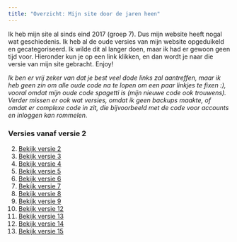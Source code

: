 ```yaml
---
title: "Overzicht: Mijn site door de jaren heen"
---
```


Ik heb mijn site al sinds eind 2017 (groep 7). Dus mijn website heeft nogal wat geschiedenis. Ik heb al de oude versies van mijn website opgeduikeld en gecategoriseerd. Ik wilde dit al langer doen, maar ik had er gewoon geen tijd voor. Hieronder kun je op een link klikken, en dan wordt je naar die versie van mijn site gebracht. Enjoy!

_Ik ben er vrij zeker van dat je best veel dode links zal aantreffen, maar ik heb geen zin om alle oude code na te lopen om een paar linkjes te fixen :), vooral omdat mijn oude code spagetti is (mijn nieuwe code ook trouwens). Verder missen er ook wat versies, omdat ik geen backups maakte, of omdat er complexe code in zit, die bijvoorbeeld met de code voor accounts en inloggen kan rommelen._

### Versies vanaf versie 2

<!-- I use HTML here because markdown doesn't have the `start` attribute -->
<ol start="2">
    <li><a href="https://classic.geheimesite.nl/v/2/" target="_blank">Bekijk versie 2</a></li>
    <li><a href="https://classic.geheimesite.nl/v/3/" target="_blank">Bekijk versie 3</a></li>
    <li><a href="https://classic.geheimesite.nl/v/4/" target="_blank">Bekijk versie 4</a></li>
    <li><a href="https://classic.geheimesite.nl/v/5/" target="_blank">Bekijk versie 5</a></li>
    <li><a href="https://classic.geheimesite.nl/v/6/" target="_blank">Bekijk versie 6</a></li>
    <li><a href="https://classic.geheimesite.nl/v/7/" target="_blank">Bekijk versie 7</a></li>
    <li><a href="https://classic.geheimesite.nl/v/8/" target="_blank">Bekijk versie 8</a></li>
    <li><a href="https://classic.geheimesite.nl/v/9/" target="_blank">Bekijk versie 9</a></li>
    <li><a href="https://classic.geheimesite.nl/v/12/" target="_blank">Bekijk versie 12</a></li>
    <li><a href="https://classic.geheimesite.nl/v/13/" target="_blank">Bekijk versie 13</a></li>
    <li><a href="https://classic.geheimesite.nl/v/14/" target="_blank">Bekijk versie 14</a></li>
    <li><a href="https://classic.geheimesite.nl/v/15/" target="_blank">Bekijk versie 15</a></li>
</ol>
